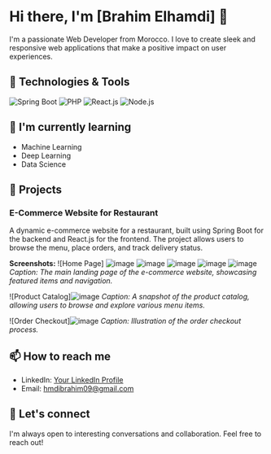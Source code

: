 # Hi there, I'm [Brahim Elhamdi] 👋

I'm a passionate Web Developer from Morocco. I love to create sleek and responsive web applications that make a positive impact on user experiences.

## 🔧 Technologies & Tools

![Spring Boot](https://img.shields.io/badge/-Spring%20Boot-green?style=flat-square&logo=spring)
![PHP](https://img.shields.io/badge/-PHP-blue?style=flat-square&logo=php)
![React.js](https://img.shields.io/badge/-React.js-blue?style=flat-square&logo=react)
![Node.js](https://img.shields.io/badge/-Node.js-green?style=flat-square&logo=node.js)


## 🌱 I'm currently learning

- Machine Learning
- Deep Learning
- Data Science


## 🚀 Projects

### E-Commerce Website for Restaurant

A dynamic e-commerce website for a restaurant, built using Spring Boot for the backend and React.js for the frontend. The project allows users to browse the menu, place orders, and track delivery status.

**Screenshots:**
![Home Page]
![image](https://github.com/brahmdi/brahmdi/assets/96790699/d9421982-db28-4739-ae79-108ca4768e24)
![image](https://github.com/brahmdi/brahmdi/assets/96790699/52232a45-e39b-4374-bb8f-b97dedb2e98c)
![image](https://github.com/brahmdi/brahmdi/assets/96790699/d1628b39-2c9c-4eba-88ca-1292c6dae127)
![image](https://github.com/brahmdi/brahmdi/assets/96790699/3b8d7258-6a4d-48d5-ad29-338a0d4da342)
![image](https://github.com/brahmdi/brahmdi/assets/96790699/ba8b40b4-e4ac-4dd2-b0c0-6fa8cb899314)
*Caption: The main landing page of the e-commerce website, showcasing featured items and navigation.*

![Product Catalog]![image](https://github.com/brahmdi/brahmdi/assets/96790699/df79f1cd-c055-4d0e-a0a9-f8a9203fd80c)
*Caption: A snapshot of the product catalog, allowing users to browse and explore various menu items.*

![Order Checkout]![image](https://github.com/brahmdi/brahmdi/assets/96790699/e5606946-2850-447a-8d8a-888690e9a9ee)
*Caption: Illustration of the order checkout process.*



## 📫 How to reach me

- LinkedIn: [Your LinkedIn Profile](https://www.linkedin.com/in/brahim-el-hamdi/)
- Email: hmdibrahim09@gmail.com



## 💬 Let's connect

I'm always open to interesting conversations and collaboration. Feel free to reach out!

<!--
**brahmdi/brahmdi** is a ✨ _special_ ✨ repository because its `README.md` (this file) appears on your GitHub profile.

Here are some ideas to get you started:

- 🔭 I’m currently working on ...
- 🌱 I’m currently learning ...
- 👯 I’m looking to collaborate on ...
- 🤔 I’m looking for help with ...
- 💬 Ask me about ...
- 📫 How to reach me: ...
- 😄 Pronouns: ...
- ⚡ Fun fact: ...
-->
